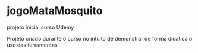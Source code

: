 # jogoMataMosquito
projeto inicial curso Udemy

Projeto criado durante o curso no intuito de demonstrar de forma didatica o uso das ferramentas.
